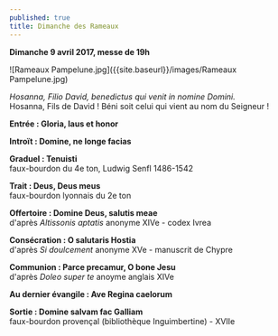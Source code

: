 ```yaml
---
published: true
title: Dimanche des Rameaux
---
```

**Dimanche 9 avril 2017, messe de 19h**  

![Rameaux Pampelune.jpg]({{site.baseurl}}/images/Rameaux Pampelune.jpg)

*Hosanna, Filio David, benedictus qui venit in nomine Domini.*  
Hosanna, Fils de David ! Béni soit celui qui vient au nom du Seigneur !

**Entrée : Gloria, laus et honor**

**Introït : Domine, ne longe facias**

**Graduel : Tenuisti**  
faux-bourdon du 4e ton, Ludwig Senfl 1486-1542

**Trait : Deus, Deus meus**  
faux-bourdon lyonnais du 2e ton

**Offertoire : Domine Deus, salutis meae**  
d'après *Altissonis aptatis* anonyme XIVe - codex Ivrea

**Consécration : O salutaris Hostia**  
d'après *Si doulcement* anonyme XVe - manuscrit de Chypre

**Communion : Parce precamur, O bone Jesu**  
d'après *Doleo super te* anoyme anglais XIVe

**Au dernier évangile : Ave Regina caelorum**  

**Sortie : Domine salvam fac Galliam**  
faux-bourdon provençal (bibliothèque Inguimbertine) - XVIIe
